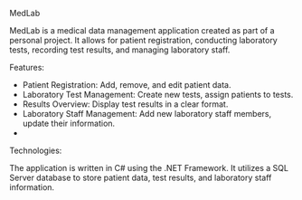 MedLab

MedLab is a medical data management application created as part of a personal project. It allows for patient registration, conducting laboratory tests, recording test results, and managing laboratory staff.

Features:

- Patient Registration: Add, remove, and edit patient data.
- Laboratory Test Management: Create new tests, assign patients to tests.
- Results Overview: Display test results in a clear format.
- Laboratory Staff Management: Add new laboratory staff members, update their information.
- 
Technologies:

The application is written in C# using the .NET Framework. It utilizes a SQL Server database to store patient data, test results, and laboratory staff information.
